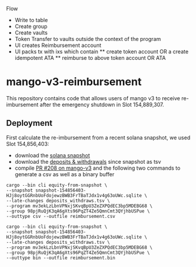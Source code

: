 Flow

- Write to table
- Create group
- Create vaults
- Token Transfer to vaults outside the context of the program
- UI creates Reimbursement account
- UI packs tx with ixs which contain
  ** create token account OR a create idempotent ATA
  ** reimburse to above token account OR ATA

# mango-v3-reimbursement

This repository contains code that allows users of mango v3 to receive re-imbursement after the emergency shutdown in Slot 154,889,307.

## Deployment

First calculate the re-imbursement from a recent solana snapshot, we used Slot 154,856,403:

- download the [solana snapshot](https://drive.google.com/file/d/1nYJjW0n2pSpAOwf7kUR_p-Cj2PpS3kcn/view?usp=sharing)
- download the [deposits & withdrawals](https://docs.google.com/spreadsheets/d/1DwtllQeCw3j9-DjNFgxSk_Gl_L8405W9ExjeqvKVjds/edit#gid=0) since snapshot as tsv
- compile [PR #208 on mango-v3](https://github.com/blockworks-foundation/mango-v3/pull/208) and the following two commands to generate a csv as well as a binary buffer

```
cargo --bin cli equity-from-snapshot \
--snapshot snapshot-154856403-HJj8oytGGRnbUoFdojewzBWB3FrTBaTJdx1v4g63oUWc.sqlite \
--late-changes deposits_withdraws.tsv \
--program mv3ekLzLbnVPNxjSKvqBpU3ZeZXPQdEC3bp5MDEBG68 \
--group 98pjRuQjK3qA6gXts96PqZT4Ze5QmnCmt3QYjhbUSPue \
--outtype csv --outfile reimbursement.csv

cargo --bin cli equity-from-snapshot \
--snapshot snapshot-154856403-HJj8oytGGRnbUoFdojewzBWB3FrTBaTJdx1v4g63oUWc.sqlite \
--late-changes deposits_withdraws.tsv \
--program mv3ekLzLbnVPNxjSKvqBpU3ZeZXPQdEC3bp5MDEBG68 \
--group 98pjRuQjK3qA6gXts96PqZT4Ze5QmnCmt3QYjhbUSPue \
--outtype bin --outfile reimbursement.bin
```
